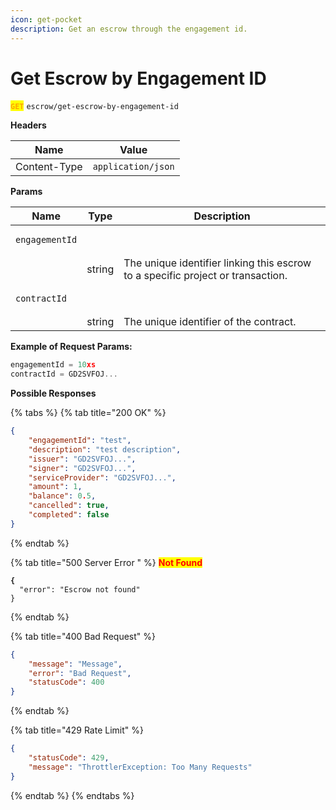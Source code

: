 ```yaml
---
icon: get-pocket
description: Get an escrow through the engagement id.
---
```


# Get Escrow by Engagement ID

<mark style="color:orange;">**`GET`**</mark> `escrow/get-escrow-by-engagement-id`



**Headers**

| Name         | Value              |
| ------------ | ------------------ |
| Content-Type | `application/json` |

**Params**

| Name                                  | Type   | Description                                                                     |
| ------------------------------------- | ------ | ------------------------------------------------------------------------------- |
| <pre><code>engagementId
</code></pre> | string | The unique identifier linking this escrow to a specific project or transaction. |
| <pre><code>contractId
</code></pre>   | string | The unique identifier of the contract.                                          |



**Example of Request Params:**

```javascript
engagementId = 10xs
contractId = GD2SVFOJ...
```



**Possible Responses**

{% tabs %}
{% tab title="200 OK" %}
```json
{
    "engagementId": "test",
    "description": "test description",
    "issuer": "GD2SVFOJ...",
    "signer": "GD2SVFOJ...",
    "serviceProvider": "GD2SVFOJ...",
    "amount": 1,
    "balance": 0.5,
    "cancelled": true,
    "completed": false
}
```
{% endtab %}

{% tab title="500 Server Error " %}
<mark style="color:red;">**Not Found**</mark>

<pre class="language-json"><code class="lang-json"><strong>{
</strong>  "error": "Escrow not found"
}
</code></pre>
{% endtab %}

{% tab title="400 Bad Request" %}
```json
{
    "message": "Message",
    "error": "Bad Request",
    "statusCode": 400
}

```
{% endtab %}

{% tab title="429 Rate Limit" %}
```json
{
    "statusCode": 429,
    "message": "ThrottlerException: Too Many Requests"
}
```
{% endtab %}
{% endtabs %}
